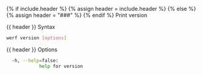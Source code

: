 {% if include.header %}
{% assign header = include.header %}
{% else %}
{% assign header = "###" %}
{% endif %}
Print version

{{ header }} Syntax

```bash
werf version [options]
```

{{ header }} Options

```bash
  -h, --help=false:
            help for version
```

